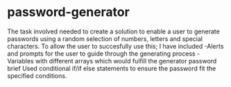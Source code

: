 # password-generator

The task involved needed to create a solution to enable a user to generate passwords using a random selection of numbers, letters and special characters.
To allow the user to succesfully use this; I have included
 -Alerts and prompts for the user to guide through the generating process
 -Variables with different arrays which would fulfill the generator password brief
 Used conditional if/if else statements to ensure the password fit the specified conditions.
